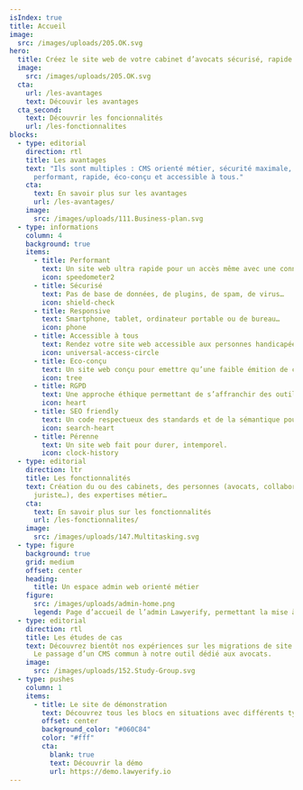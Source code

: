 ```yaml
---
isIndex: true
title: Accueil
image:
  src: /images/uploads/205.OK.svg
hero:
  title: Créez le site web de votre cabinet d’avocats sécurisé, rapide et accessible à tous.
  image:
    src: /images/uploads/205.OK.svg
  cta:
    url: /les-avantages
    text: Découvir les avantages
  cta_second:
    text: Découvrir les foncionnalités
    url: /les-fonctionnalites
blocks:
  - type: editorial
    direction: rtl
    title: Les avantages
    text: "Ils sont multiples : CMS orienté métier, sécurité maximale, site web
      performant, rapide, éco-conçu et accessible à tous."
    cta:
      text: En savoir plus sur les avantages
      url: /les-avantages/
    image:
      src: /images/uploads/111.Business-plan.svg
  - type: informations
    column: 4
    background: true
    items: 
      - title: Performant
        text: Un site web ultra rapide pour un accès même avec une connexion faible.
        icon: speedometer2
      - title: Sécurisé
        text: Pas de base de données, de plugins, de spam, de virus…
        icon: shield-check
      - title: Responsive
        text: Smartphone, tablet, ordinateur portable ou de bureau…
        icon: phone
      - title: Accessible à tous
        text: Rendez votre site web accessible aux personnes handicapées.
        icon: universal-access-circle
      - title: Eco-conçu
        text: Un site web conçu pour emettre qu’une faible émition de carbone.
        icon: tree
      - title: RGPD
        text: Une approche éthique permettant de s’affranchir des outils Google comme Maps, Fonts ou Analytics.
        icon: heart
      - title: SEO friendly
        text: Un code respectueux des standards et de la sémantique pour un réferencement naturel optimisé.
        icon: search-heart
      - title: Pérenne
        text: Un site web fait pour durer, intemporel.
        icon: clock-history
  - type: editorial
    direction: ltr
    title: Les fonctionnalités
    text: Création du ou des cabinets, des personnes (avocats, collaborateur,
      juriste…), des expertises métier…
    cta:
      text: En savoir plus sur les fonctionnalités
      url: /les-fonctionnalites/
    image:
      src: /images/uploads/147.Multitasking.svg
  - type: figure
    background: true
    grid: medium
    offset: center
    heading:
      title: Un espace admin web orienté métier
    figure:
      src: /images/uploads/admin-home.png
      legend: Page d’accueil de l’admin Lawyerify, permettant la mise à jour de votre site web
  - type: editorial
    direction: rtl
    title: Les études de cas
    text: Découvrez bientôt nos expériences sur les migrations de site web de nos clients.
      Le passage d’un CMS commun à notre outil dédié aux avocats.
    image:
      src: /images/uploads/152.Study-Group.svg
  - type: pushes
    column: 1
    items:
      - title: Le site de démonstration
        text: Découvrez tous les blocs en situations avec différents types de contenus comme les avocats, les expertises…
        offset: center
        background_color: "#060C84"
        color: "#fff"
        cta:
          blank: true
          text: Découvrir la démo
          url: https://demo.lawyerify.io
---
```

